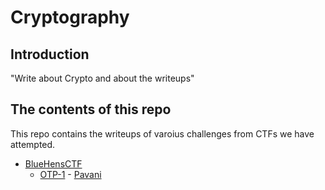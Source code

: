 # Cryptography

## Introduction

"Write about Crypto and about the writeups"

## The contents of this repo 

This repo contains the writeups of varoius challenges from CTFs we have attempted.

- [BlueHensCTF](https://ctftime.org/event/1298)
    - [OTP-1](../BlueHensCTF/OTP-1/) - [Pavani](https://twitter.com/Paavani15793872)





